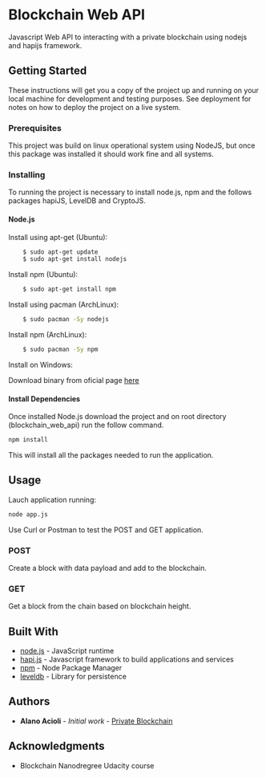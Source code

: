 # Blockchain Web API

Javascript Web API to interacting with a private blockchain using nodejs and hapijs framework.

## Getting Started

These instructions will get you a copy of the project up and running on your local machine for development and testing purposes. See deployment for notes on how to deploy the project on a live system.

### Prerequisites

This project was build on linux operational system using NodeJS, but once this package was installed it should work fine and all systems.

### Installing

To running the project is necessary to install node.js, npm and the follows packages hapiJS, LevelDB and CryptoJS.

#### Node.js

Install using apt-get (Ubuntu):

```bash
    $ sudo apt-get update
    $ sudo apt-get install nodejs
```
Install npm (Ubuntu):

```bash
    $ sudo apt-get install npm
```
Install using pacman (ArchLinux):

```bash
    $ sudo pacman -Sy nodejs
```
Install npm (ArchLinux):

```bash
    $ sudo pacman -Sy npm
```

Install on Windows:

Download binary from oficial page [here](https://nodejs.org/en/download/)


#### Install Dependencies

Once installed Node.js download the project and on root directory (blockchain_web_api) run the follow command.

```bash
npm install
```

This will install all the packages needed to run the application.

## Usage

Lauch application running:

```bash
node app.js
```

Use Curl or Postman to test the POST and GET application.

### POST

Create a block with data payload and add to the blockchain.

### GET 

Get a block from the chain based on blockchain height.

## Built With

* [node.js](https://nodejs.org/en/) - JavaScript runtime    
* [hapi.js](https://hapijs.com/) - Javascript framework to build applications and services
* [npm](https://www.npmjs.com/) - Node Package Manager
* [leveldb](http://leveldb.org/) - Library for persistence

## Authors

* **Alano Acioli** - *Initial work* - [Private Blockchain](https://github.com/aarodrigues/private_blockchain)

## Acknowledgments

* Blockchain Nanodregree Udacity course


